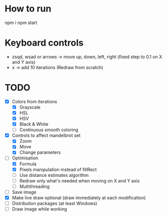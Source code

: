 # How to run
npm i
npm start

# Keyboard controls
 - zsqd, wsad or arrows -> move up, down, left, right (fixed step to 0.1 on X and Y axis)
 - x -> add 10 iterations (Redraw from scratch)

# TODO
- [x] Colors from iterations
  - [x] Grayscale
  - [x] HSL
  - [x] HSV
  - [x] Black & White
  - [ ] Continuous smooth coloring
- [x] Controls to affect mandelbrot set
  - [x] Zoom
  - [x] Move
  - [x] Change parameters
- [ ] Optimisation
  - [x] Formula
  - [x] Pixels manipulation instead of fillRect
  - [ ] Use distance estimates algorithm
  - [ ] Redraw only what's needed when moving on X and Y axis
  - [ ] Multithreading
- [ ] Save image
- [x] Make live draw optional (draw immediately at each modification)
- [ ] Distribution packages (at least Windows)
- [ ] Draw image while working